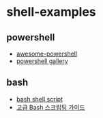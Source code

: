 # shell-examples

## powershell

-   [awesome-powershell](https://github.com/janikvonrotz/awesome-powershell)
-   [powershell gallery](https://www.powershellgallery.com/)

## bash

-   [bash shell script](https://mug896.github.io/bash-shell/index.html)
-   [고급 Bash 스크립팅 가이드](https://wiki.kldp.org/HOWTO/html/Adv-Bash-Scr-HOWTO/index.html)
